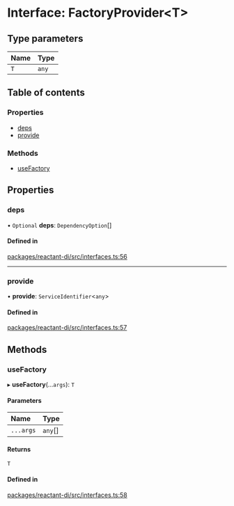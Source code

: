 # Interface: FactoryProvider<T\>

## Type parameters

| Name | Type |
| :------ | :------ |
| `T` | `any` |

## Table of contents

### Properties

- [deps](FactoryProvider.md#deps)
- [provide](FactoryProvider.md#provide)

### Methods

- [useFactory](FactoryProvider.md#usefactory)

## Properties

### deps

• `Optional` **deps**: `DependencyOption`[]

#### Defined in

[packages/reactant-di/src/interfaces.ts:56](https://github.com/unadlib/reactant/blob/f9546913/packages/reactant-di/src/interfaces.ts#L56)

___

### provide

• **provide**: `ServiceIdentifier`<`any`\>

#### Defined in

[packages/reactant-di/src/interfaces.ts:57](https://github.com/unadlib/reactant/blob/f9546913/packages/reactant-di/src/interfaces.ts#L57)

## Methods

### useFactory

▸ **useFactory**(...`args`): `T`

#### Parameters

| Name | Type |
| :------ | :------ |
| `...args` | `any`[] |

#### Returns

`T`

#### Defined in

[packages/reactant-di/src/interfaces.ts:58](https://github.com/unadlib/reactant/blob/f9546913/packages/reactant-di/src/interfaces.ts#L58)
